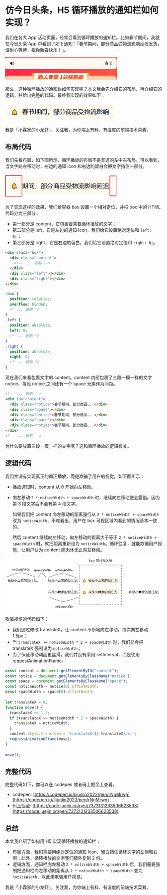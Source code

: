 # 仿今日头条，H5 循环播放的通知栏如何实现？

我们在各大 App 活动页面，经常会看到循环播放的通知栏。比如春节期间，我就在今日头条 App 中看到了如下通知：「春节期间，部分商品受物流影响延迟发货，请耐心等待，祝你新春快乐！」。

![](./img/toutiao.gif)

那么，这种循环播放的通知栏如何实现呢？本文我会先介绍它的布局、再介绍它的逻辑，并给出完整的代码。最终我实现的效果如下：

![](./img/loop-notice.gif)

我是「小霖家的小龙虾」，关注我，为你端上有料、有温度的前端技术菜肴。

## 布局代码

我们先看布局，如下图所示，循环播放的布局不是普通的左中右布局。可以看到，当文字向左移动时，左边的通知 Icon 和右边的留白会把文字挡住一部分。

![](./img/block-out.png)

为了实现这样的效果，我们给容器 box 设置一个相对定位，并把 box 中的 HTML 代码分为三部分：

- 第一部分是 content，它包裹着需要循环播放的文字；
- 第二部分是 left，它是左边的通知 Icon，我们给它设置绝对定位和 `left: 0;`；
- 第三部分是 right，它是右边的留白，我们给它设置绝对定位和 `right: 0;`。

```html
<div class="box">
  <div class="content">
    <!-- ... 省略 -->
  </div>
  <div class="left">🔔</div>
  <div class="right"></div>
</div>
```

```css
.box {
  position: relative;
  overflow: hidden;
  /* ... 省略 */
}
.left {
  position: absolute;
  left: 0;
  /* ... 省略 */
}
.right {
  position: absolute;
  right: 0;
  /* ... 省略 */
}
```

现在我们来看包裹文字的 content。content 内部包裹了三段一模一样的文字 notice，每段 notice 之间还有一个 space 元素作为间距。

```html
<!-- ... 省略 -->
<div id="content">
  <div class="notice">春节期间，部分商品...</div>
  <div class="space"></div>
  <div class="notice">春节期间，部分商品...</div>
  <div class="space"></div>
  <div class="notice">春节期间，部分商品...</div>
</div>
<!-- ... 省略 -->
```

为什么要放置三段一模一样的文字呢？这和循环播放的逻辑有关。

## 逻辑代码

我们并没有实现真正的循环播放，而是欺骗了用户的视觉。如下图所示：

- 播放通知时，content 从 0 开始向左移动。
- 向左移动 `2 * noticeWidth + spaceWidth` 时，继续向左移动便会露馅。因为第 3 段文字后不会有第 4 段文字。
  
  如果我们把 content 向左移动的距离强行从 `2 * noticeWidth + spaceWidth` 改为 `noticeWidth`，不难看出，用户在 box 可视区域内看到的情况基本一致的。

  然后 content 继续向左移动，向左移动的距离大于等于 `2 * noticeWidth + spaceWidth` 时，就把距离重新设为 `noticeWidth`。循环往复，就能欺骗用户视觉，让用户认为 content 能无休无止向左移动。

![](./img/no-overflow-with-comment.png)

欺骗视觉的代码如下：

- 我们通过修改 translateX，让 content 不断地向左移动，每次向左移动 1.5px；
- 当 `translateX >= noticeWidth * 2 + spaceWidth` 时，我们又会把 translateX 强制设为 `noticeWidth`；
- 为了保证移动动画更丝滑，我们并没有采用 setInterval，而是使用 requestAnimationFrame。

```js
const content = document.getElementById("content");
const notice = document.getElementsByClassName("notice");
const space = document.getElementsByClassName("space");
const noticeWidth = notice[0].offsetWidth;
const spaceWidth = space[0].offsetWidth;

let translateX = 0;
function move() {
  translateX += 1.5;
  if (translateX >= noticeWidth * 2 + spaceWidth) {
    translateX = noticeWidth;
  }
  content.style.transform = `translateX(${-translateX}px)`;
  requestAnimationFrame(move);
}

move();
```

## 完整代码

完整代码如下，你可以在 codepen 或者码上掘金上查看。

- codepen: [https://codepen.io/lijunlin2022/pen/rNgMrwg](https://codepen.io/lijunlin2022/pen/rNgMrwg)
- 码上掘金: [https://code.juejin.cn/pen/7373131233506623538](https://code.juejin.cn/pen/7373131233506623538)

## 总结

本文我介绍了如何用 H5 实现循环播放的通知栏：

- 布局方面，我们需要用绝对定位的通知 Icon、留白挡住循环文字的左侧和右侧；此外，循环播放的文字我们额外复制 2 份。
- 逻辑方面，通知栏向左移动 `2 * noticeWidth + spaceWidth` 后，我们需要强制把通知栏向左移动的距离从 `2 * noticeWidth + spaceWidth` 变为 `noticeWidth`，以此来欺骗用户视觉。
  
我是「小霖家的小龙虾」，关注我，为你端上有料、有温度的前端技术菜肴。
